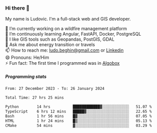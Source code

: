 ### Hi there 👋

My name is Ludovic. I'm a full-stack web and GIS developer.

 🔭 I’m currently working on a wildfire management platform<br/>
 🌱 I’m continuously learning Angular, FastAPI, Docker, PostgreSQL<br/>
 👯 I like GIS tools such as Geopandas, PostGIS, GDAL<br/>
 💬 Ask me about energy transition or travels<br/>
 📫 How to reach me: ludo.beghin@gmail.com or [Linkedin](https://www.linkedin.com/in/ludovic-beghin/)<br/>
 😄 Pronouns: He/Him<br/>
 ⚡ Fun fact: The first time I programmed was in [Algobox](https://fr.wikipedia.org/wiki/Algobox)<br/>

##### Programming stats
<!--START_SECTION:waka-->

```txt
From: 27 December 2023 - To: 26 January 2024

Total Time: 27 hrs 25 mins

Python        14 hrs          ████████████▓░░░░░░░░░░░░   51.07 %
TypeScript    6 hrs 12 mins   █████▓░░░░░░░░░░░░░░░░░░░   22.65 %
Bash          1 hr 56 mins    █▓░░░░░░░░░░░░░░░░░░░░░░░   07.05 %
HTML          1 hr 24 mins    █▒░░░░░░░░░░░░░░░░░░░░░░░   05.13 %
CMake         54 mins         ▓░░░░░░░░░░░░░░░░░░░░░░░░   03.29 %
```

<!--END_SECTION:waka-->
